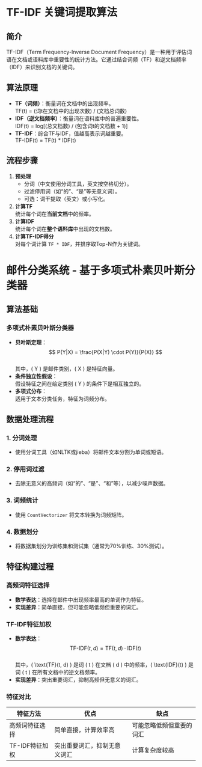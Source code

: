 # TF-IDF 关键词提取算法

## 简介
TF-IDF（Term Frequency-Inverse Document Frequency）是一种用于评估词语在文档或语料库中重要性的统计方法。它通过结合词频（TF）和逆文档频率（IDF）来识别文档的关键词。

## 算法原理
- **TF（词频）**：衡量词在文档中的出现频率。  
  TF(t) = (词t在文档中的出现次数) / (文档总词数)  
- **IDF（逆文档频率）**：衡量词在语料库中的普遍重要性。  
  IDF(t) = log[(总文档数) / (包含词t的文档数 + 1)] 
- **TF-IDF**：综合TF与IDF，值越高表示词越重要。  
  TF-IDF(t) = TF(t) * IDF(t)

## 流程步骤
1. **预处理**  
   - 分词（中文使用分词工具，英文按空格切分）。
   - 过滤停用词（如“的”、“是”等无意义词）。
   - 可选：词干提取（英文）或小写化。
2. **计算TF**  
   统计每个词在**当前文档**中的频率。
3. **计算IDF**  
   统计每个词在**整个语料库**中出现的文档数。
4. **计算TF-IDF得分**  
   对每个词计算 `TF * IDF`，并排序取Top-N作为关键词。

# 邮件分类系统 - 基于多项式朴素贝叶斯分类器
## 算法基础
### 多项式朴素贝叶斯分类器
- **贝叶斯定理**：  
  $$
  P(Y|X) = \frac{P(X|Y) \cdot P(Y)}{P(X)}
  $$  
  其中，\( Y \) 是邮件类别，\( X \) 是特征向量。
- **条件独立性假设**：  
  假设特征之间在给定类别 \( Y \) 的条件下是相互独立的。
- **多项式分布**：  
  适用于文本分类任务，特征为词频分布。

## 数据处理流程
### 1. 分词处理
- 使用分词工具（如NLTK或jieba）将邮件文本分割为单词或短语。
### 2. 停用词过滤
- 去除无意义的高频词（如“的”、“是”、“和”等），以减少噪声数据。
### 3. 词频统计
- 使用 `CountVectorizer` 将文本转换为词频矩阵。
### 4. 数据划分
- 将数据集划分为训练集和测试集（通常为70%训练、30%测试）。

## 特征构建过程
### 高频词特征选择
- **数学表达**：选择在邮件中出现频率最高的单词作为特征。
- **实现差异**：简单直接，但可能忽略低频但重要的词汇。

### TF-IDF特征加权
- **数学表达**：  
  $$
  \text{TF-IDF}(t, d) = \text{TF}(t, d) \cdot \text{IDF}(t)
  $$  
  其中，\( \text{TF}(t, d) \) 是词 \( t \) 在文档 \( d \) 中的频率，\( \text{IDF}(t) \) 是词 \( t \) 在所有文档中的逆文档频率。
- **实现差异**：突出重要词汇，抑制高频但无意义的词汇。

### 特征对比
| 特征方法         | 优点                                  | 缺点                                  |
|------------------|---------------------------------------|---------------------------------------|
| 高频词特征选择   | 简单直接，计算效率高                  | 可能忽略低频但重要的词汇              |
| TF-IDF特征加权   | 突出重要词汇，抑制无意义词汇          | 计算复杂度较高                        |
